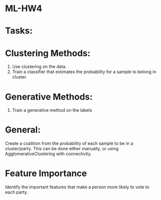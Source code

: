 # ML-HW4

# Tasks:
# Clustering Methods:
1) Use clustering on the data.
2) Train a classifier that estimates the probability for a sample to belong in cluster.

# Generative Methods:
1) Train a generative method on the labels

# General:
Create a coalition from the probability of each sample to be in a cluster/party.
This can be done either manually, or using AgglomerativeClustering with connectivity.

# Feature Importance
Identify the important features that make a person more likely to vote to each party.
